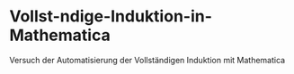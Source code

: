 # Vollst-ndige-Induktion-in-Mathematica
Versuch der Automatisierung der Vollständigen Induktion mit Mathematica
